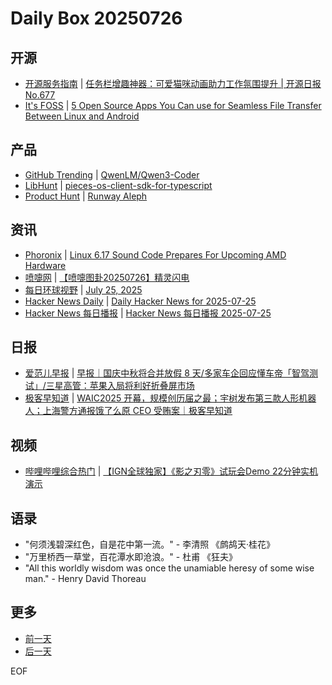 # Daily Box 20250726

## 开源
- [开源服务指南](https://osguider.com/blog/) | [任务栏增趣神器：可爱猫咪动画助力工作氛围提升 | 开源日报 No.677](https://osguider.com/blog/post/daily/daily-677/)
- [It's FOSS](https://itsfoss.com/) | [5 Open Source Apps You Can use for Seamless File Transfer Between Linux and Android](https://itsfoss.com/file-transfer-apps-linux-android/)

## 产品
- [GitHub Trending](https://github.com/trending?since=daily) | [QwenLM/Qwen3-Coder](https://github.com/QwenLM/Qwen3-Coder)
- [LibHunt](https://www.libhunt.com/) | [pieces-os-client-sdk-for-typescript](https://www.libhunt.com/r/pieces-os-client-sdk-for-typescript)
- [Product Hunt](https://www.producthunt.com) | [ Runway Aleph](https://www.producthunt.com/products/runwayml)

## 资讯
- [Phoronix](https://www.phoronix.com/) | [Linux 6.17 Sound Code Prepares For Upcoming AMD Hardware](https://www.phoronix.com/news/Linux-6.17-Sound)
- [喷嚏网](http://www.dapenti.com/blog/blog.asp?subjectid=70&name=xilei) | [【喷嚏图卦20250726】精灵闪电](http://www.dapenti.com/blog/more.asp?name=xilei&id=187325)
- [每日环球视野](https://idai.ly/) | [July 25, 2025](http://m.idai.ly/se/a193iG?1753372800)
- [Hacker News Daily](https://www.daemonology.net/hn-daily/) | [Daily Hacker News for 2025-07-25](https://www.daemonology.net/hn-daily/2025-07-25.html)
- [Hacker News 每日播报](https://hacker-news.agi.li/) | [Hacker News 每日播报 2025-07-25](https://hacker-news.agi.li/post/2025-07-25)

## 日报
- [爱范儿早报](https://www.ifanr.com/category/ifanrnews) | [早报｜国庆中秋将合并放假 8 天/多家车企回应懂车帝「智驾测试」/三星高管：苹果入局将利好折叠屏市场](https://www.ifanr.com/1632022)
- [极客早知道](https://www.geekpark.net/column/74) | [WAIC2025 开幕，规模创历届之最；宇树发布第三款人形机器人；上海警方通报饿了么原 CEO 受贿案｜极客早知道](https://www.geekpark.net/news/351930)

## 视频
- [哔哩哔哩综合热门](https://www.bilibili.com/v/popular/all/) | [【IGN全球独家】《影之刃零》试玩会Demo 22分钟实机演示](https://b23.tv/BV1BJ8xz8EN1)

## 语录
- "何须浅碧深红色，自是花中第一流。" - 李清照 《鹧鸪天·桂花》
- "万里桥西一草堂，百花潭水即沧浪。" - 杜甫 《狂夫》
- "All this worldly wisdom was once the unamiable heresy of some wise man." - Henry David Thoreau

## 更多
- [前一天](daily-box-20250725.md)
- [后一天](daily-box-20250727.md)

EOF